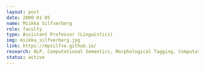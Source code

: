```yaml
---
layout: post
date: 2000-01-05
name: Miikka Silfverberg
role: faculty
type: Assistant Professor (Linguistics)
img: miikka_silfverberg.jpg
link: https://mpsilfve.github.io/
research: NLP, Computational Semantics, Morphological Tagging, Computational Phonology and Morphology
status: active
---
```


